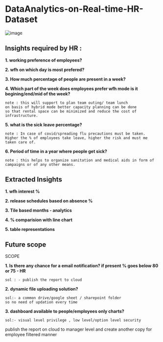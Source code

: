 # DataAnalytics-on-Real-time-HR-Dataset

![image](https://github.com/deva-246/DataAnalytics-on-Real-time-HR-Dataset/assets/75877347/2150341b-8ff9-4f69-ae3e-d7358bcb9c69)

## Insights required by HR :

**1. working preference of employees?**

**2. wfh on which day is most prefered?**

**3. How much percentage of people are present in a week?**

**4. Which part of the week does employees prefer wfh mode is it begining/end/mid of the week?**
	
	note : this will support to plan team outing/ team lunch
	on basis of hybrid mode better capacity planning can be done
	so that rental space can be minimized and reduce the cost of infrastructure.

**5. what is the sick leave percentage?**
   
	note : In case of covid/spreading flu precautions must be taken.
	Higher the % of employees take leave, higher the risk and must me taken care of.

**6. Period of time in a year where people get sick?**

	note : this helps to organize sanitation and medical aids in form of campaigns or of any other means.

 
 ## Extracted Insights


**1. wfh interest %**

**2. release schedules based on absence %**

**3. Tile based months - analytics**

**4. % comparision with line chart**

**5. table representations**

## Future scope

SCOPE 

**1. Is there any chance for a email notification? if present % goes below 80 or 75 - HR**

	sol : - publish the report to cloud


**2. dynamic file uploading solution?**

	sol:- a common drive/google sheet / sharepoint folder 
	so no need of updation every time


**3. dashboard available to people/employees only charts?**

	sol:- visual level privilege , low level/option level security 

publish the report on cloud to manager level and create another copy for employee filtered manner


